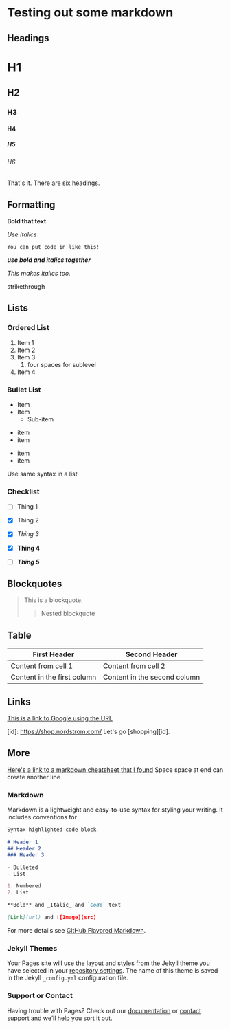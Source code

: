 
# Testing out some markdown

## Headings
# H1
## H2
### H3
#### H4
##### H5
###### H6
That's it. There are six headings.


## Formatting
**Bold that text**

_Use Italics_

`You can put code in like this!`

**_use bold and italics together_**

*This makes italics too.*

~~strikethrough~~



## Lists
### Ordered List
1. Item 1
1. Item 2
1. Item 3
    1. four spaces for sublevel
1. Item 4

### Bullet List
* Item
* Item
  * Sub-item
  
- item
- item

+ item
+ item

Use same syntax in a list
  

### Checklist  
- [ ] Thing 1
- [x] Thing 2
- [x] *Thing 3*
- [x] **Thing 4**
- [ ] _**Thing 5**_


## Blockquotes
>This is a blockquote.
>> Nested blockquote

## Table
First Header | Second Header
------------ | -------------
Content from cell 1 | Content from cell 2
Content in the first column | Content in the second column

## Links
[This is a link to Google using the URL](https://www.google.com/)

[id]: https://shop.nordstrom.com/ Let's go [shopping][id].



## More
[Here's a link to a markdown cheatsheet that I found](https://support.squarespace.com/hc/en-us/articles/206543587-Markdown-cheat-sheet)
Space space at end can create another line
<!-- commented out -->


### Markdown

Markdown is a lightweight and easy-to-use syntax for styling your writing. It includes conventions for

```markdown
Syntax highlighted code block

# Header 1
## Header 2
### Header 3

- Bulleted
- List

1. Numbered
2. List

**Bold** and _Italic_ and `Code` text

[Link](url) and ![Image](src)
```

For more details see [GitHub Flavored Markdown](https://guides.github.com/features/mastering-markdown/).

### Jekyll Themes

Your Pages site will use the layout and styles from the Jekyll theme you have selected in your [repository settings](https://github.com/marlene-rinker/learning-journal/settings). The name of this theme is saved in the Jekyll `_config.yml` configuration file.

### Support or Contact

Having trouble with Pages? Check out our [documentation](https://help.github.com/categories/github-pages-basics/) or [contact support](https://github.com/contact) and we’ll help you sort it out.
